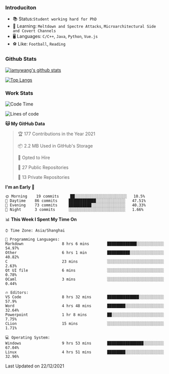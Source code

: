 ### Introduciton

- 📚 Status:`Student working hard for PhD`
- 🔎 Learning: `Meltdown and Spectre Attacks`, `Microarchitectural Side and Covert Channels`
- 🖥️ Languages: `C/C++`, `Java`, `Python`, `Vue.js`
- ⚽ Like: `Football`, `Reading`

### Github Stats

[![iamywang's github stats](https://github-readme-stats.vercel.app/api?username=iamywang&count_private=true&show_icons=true)]()

[![Top Langs](https://github-readme-stats.vercel.app/api/top-langs/?username=iamywang&layout=compact)]()

### Work Stats

<!--START_SECTION:waka-->
![Code Time](http://img.shields.io/badge/Code%20Time-46%20hrs%2033%20mins-blue)

![Lines of code](https://img.shields.io/badge/From%20Hello%20World%20I%27ve%20Written-539%20Thousand%20lines%20of%20code-blue)

**🐱 My GitHub Data** 

> 🏆 177 Contributions in the Year 2021
 > 
> 📦 2.2 MB Used in GitHub's Storage 
 > 
> 💼 Opted to Hire
 > 
> 📜 27 Public Repositories 
 > 
> 🔑 13 Private Repositories  
 > 
**I'm an Early 🐤** 

```text
🌞 Morning    19 commits     ██░░░░░░░░░░░░░░░░░░░░░░░   10.5% 
🌆 Daytime    86 commits     ████████████░░░░░░░░░░░░░   47.51% 
🌃 Evening    73 commits     ██████████░░░░░░░░░░░░░░░   40.33% 
🌙 Night      3 commits      ░░░░░░░░░░░░░░░░░░░░░░░░░   1.66%

```


📊 **This Week I Spent My Time On** 

```text
⌚︎ Time Zone: Asia/Shanghai

💬 Programming Languages: 
Markdown                 8 hrs 6 mins        █████████████░░░░░░░░░░░░   54.97% 
Other                    6 hrs 1 min         ██████████░░░░░░░░░░░░░░░   40.82% 
C                        23 mins             ░░░░░░░░░░░░░░░░░░░░░░░░░   2.63% 
Qt UI file               6 mins              ░░░░░░░░░░░░░░░░░░░░░░░░░   0.78% 
OCaml                    3 mins              ░░░░░░░░░░░░░░░░░░░░░░░░░   0.44%

🔥 Editors: 
VS Code                  8 hrs 32 mins       ██████████████░░░░░░░░░░░   57.9% 
Word                     4 hrs 48 mins       ████████░░░░░░░░░░░░░░░░░   32.64% 
Powerpoint               1 hr 8 mins         ██░░░░░░░░░░░░░░░░░░░░░░░   7.75% 
CLion                    15 mins             ░░░░░░░░░░░░░░░░░░░░░░░░░   1.71%

💻 Operating System: 
Windows                  9 hrs 53 mins       ████████████████░░░░░░░░░   67.04% 
Linux                    4 hrs 51 mins       ████████░░░░░░░░░░░░░░░░░   32.96%

```


 Last Updated on 22/12/2021
<!--END_SECTION:waka-->
